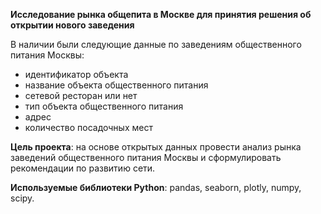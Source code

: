 **Исследование рынка общепита в Москве для принятия решения об открытии нового заведения**

В наличии были следующие данные по заведениям общественного питания Москвы:
* идентификатор объекта
* название объекта общественного питания
* сетевой ресторан или нет
* тип объекта общественного питания
* адрес
* количество посадочных мест

**Цель проекта**: на основе открытых данных провести анализ рынка заведений общественного питания Москвы и сформулировать рекомендации по развитию сети.

**Используемые библиотеки Python**: pandas, seaborn, plotly, numpy, scipy.
